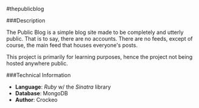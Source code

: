 #thepublicblog

###Description

The Public Blog is a simple blog site made to be completely and utterly public.
That is to say, there are no accounts. There are no feeds, except of course, the
main feed that houses everyone's posts.

This project is primarily for learning purposes, hence the project not being hosted
anywhere public.

###Technical Information

* **Language**: *Ruby* w/ the *Sinatra* library
* **Database**: MongoDB
* **Author**: Crockeo
